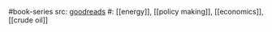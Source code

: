 #book-series 
src: [goodreads](https://www.goodreads.com/series/330413-center-on-global-energy-policy-series) 
#: [[energy]], [[policy making]], [[economics]], [[crude oil]] 

